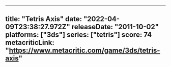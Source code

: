 
---
title: "Tetris Axis"
date: "2022-04-09T23:38:27.972Z"
releaseDate: "2011-10-02"
platforms: ["3ds"]
series: ["tetris"]
score: 74
metacriticLink: "https://www.metacritic.com/game/3ds/tetris-axis"
---
